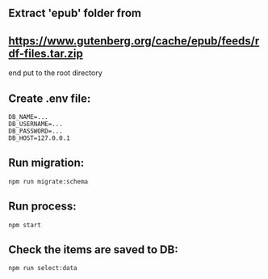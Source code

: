 Extract 'epub' folder from
---
 https://www.gutenberg.org/cache/epub/feeds/rdf-files.tar.zip
---
end put to the root directory


Create .env file:
----
    DB_NAME=...
    DB_USERNAME=...
    DB_PASSWORD=...
    DB_HOST=127.0.0.1
    
Run migration:
---
    npm run migrate:schema
    
Run process:
---
    npm start
    
Check the items are saved to DB:
---
    npm run select:data